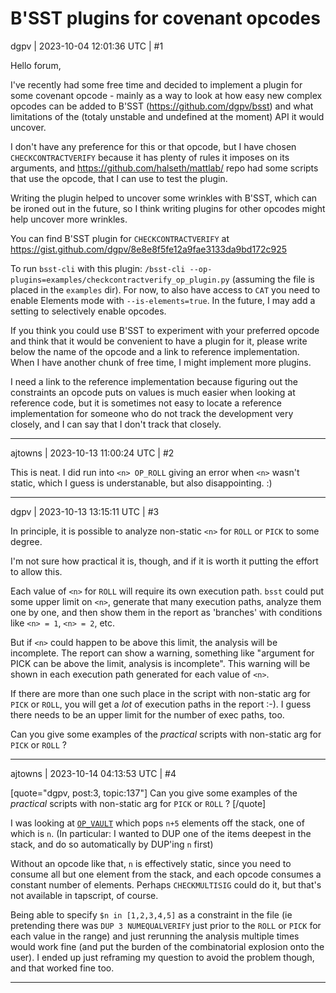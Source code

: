 # B'SST plugins for covenant opcodes

dgpv | 2023-10-04 12:01:36 UTC | #1

Hello forum,

I've recently had some free time and decided to implement a plugin for some covenant opcode - mainly as a way to look at how easy new complex opcodes can be added to B'SST (https://github.com/dgpv/bsst) and what limitations of the (totaly unstable and undefined at the moment) API it would uncover.

I don't have any preference for this or that opcode, but I have chosen `CHECKCONTRACTVERIFY` because it has plenty of rules it imposes on its arguments, and https://github.com/halseth/mattlab/ repo had some scripts that use the opcode, that I can use to test the plugin.

Writing the plugin helped to uncover some wrinkles with B'SST, which can be ironed out in the future, so I think writing plugins for other opcodes might help uncover more wrinkles.

You can find B'SST plugin for `CHECKCONTRACTVERIFY` at https://gist.github.com/dgpv/8e8e8f5fe12a9fae3133da9bd172c925

To run `bsst-cli` with this plugin: `/bsst-cli --op-plugins=examples/checkcontractverify_op_plugin.py` (assuming the file is placed in the `examples` dir). For now, to also have access to `CAT` you need to enable Elements mode with `--is-elements=true`. In the future, I may add a setting to selectively enable opcodes.

If you think you could use B'SST to experiment with your preferred opcode and think that it would be convenient to have a plugin for it, please write below the name of the opcode and a link to reference implementation. When I have another chunk of free time, I might implement more plugins.

I need a link to the reference implementation because figuring out the constraints an opcode puts on values is much easier when looking at reference code, but it is sometimes not easy to locate a reference implementation for someone who do not track the development very closely, and I can say that I don't track that closely.

-------------------------

ajtowns | 2023-10-13 11:00:24 UTC | #2

This is neat. I did run into `<n> OP_ROLL` giving an error when `<n>` wasn't static, which I guess is understanable, but also disappointing. :)

-------------------------

dgpv | 2023-10-13 13:15:11 UTC | #3

In principle, it is possible to analyze non-static `<n>` for `ROLL` or `PICK` to some degree.

I'm not sure how practical it is, though, and if it is worth it putting the effort to allow this.

Each value of `<n>` for `ROLL` will require its own execution path. `bsst` could put some upper limit on `<n>`, generate that many execution paths, analyze them one by one, and then show them in the report as 'branches' with conditions like `<n> = 1`, `<n> = 2`, etc.

But if `<n>` could happen to be above this limit, the analysis will be incomplete. The report can show a warning, something like "argument for PICK can be above the limit, analysis is incomplete". This warning will be shown in each execution path generated for each value of `<n>`.

If there are more than one such place in the script with non-static arg for `PICK` or `ROLL`, you will get a *lot* of execution paths in the report :-). I guess there needs to be an upper limit for the number of exec paths, too.

Can you give some examples of the *practical* scripts with non-static arg for `PICK` or `ROLL` ?

-------------------------

ajtowns | 2023-10-14 04:13:53 UTC | #4

[quote="dgpv, post:3, topic:137"]
Can you give some examples of the *practical* scripts with non-static arg for `PICK` or `ROLL` ?
[/quote]

I was looking at [`OP_VAULT`](https://github.com/bitcoin/bips/pull/1421) which pops `n+5` elements off the stack, one of which is `n`. (In particular: I wanted to DUP one of the items deepest in the stack, and do so automatically by DUP'ing `n` first)

Without an opcode like that, `n` is effectively static, since you need to consume all but one element from the stack, and each opcode consumes a constant number of elements. Perhaps `CHECKMULTISIG` could do it, but that's not available in tapscript, of course.

Being able to specify `$n in [1,2,3,4,5]` as a constraint in the file (ie pretending there was `DUP 3 NUMEQUALVERIFY` just prior to the `ROLL` or `PICK` for each value in the range) and just rerunning the analysis multiple times would work fine (and put the burden of the combinatorial explosion onto the user). I ended up just reframing my question to avoid the problem though, and that worked fine too.

-------------------------

